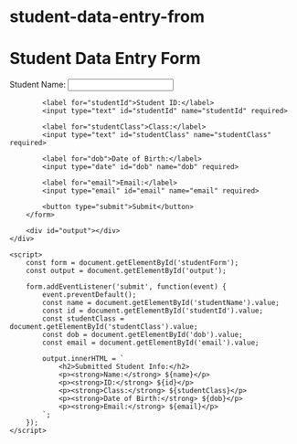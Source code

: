 # student-data-entry-from<!DOCTYPE html>
<html lang="en">
<head>
    <meta charset="UTF-8">
    <meta name="viewport" content="width=device-width, initial-scale=1.0">
    <title>Student Data Entry</title>
    <link rel="stylesheet" href="style.css">
</head>
<body>
    <div class="container">
        <h1>Student Data Entry Form</h1>
        <form id="studentForm">
            <label for="studentName">Student Name:</label>
            <input type="text" id="studentName" name="studentName" required>

            <label for="studentId">Student ID:</label>
            <input type="text" id="studentId" name="studentId" required>

            <label for="studentClass">Class:</label>
            <input type="text" id="studentClass" name="studentClass" required>

            <label for="dob">Date of Birth:</label>
            <input type="date" id="dob" name="dob" required>

            <label for="email">Email:</label>
            <input type="email" id="email" name="email" required>

            <button type="submit">Submit</button>
        </form>

        <div id="output"></div>
    </div>

    <script>
        const form = document.getElementById('studentForm');
        const output = document.getElementById('output');

        form.addEventListener('submit', function(event) {
            event.preventDefault();
            const name = document.getElementById('studentName').value;
            const id = document.getElementById('studentId').value;
            const studentClass = document.getElementById('studentClass').value;
            const dob = document.getElementById('dob').value;
            const email = document.getElementById('email').value;

            output.innerHTML = `
                <h2>Submitted Student Info:</h2>
                <p><strong>Name:</strong> ${name}</p>
                <p><strong>ID:</strong> ${id}</p>
                <p><strong>Class:</strong> ${studentClass}</p>
                <p><strong>Date of Birth:</strong> ${dob}</p>
                <p><strong>Email:</strong> ${email}</p>
            `;
        });
    </script>
</body>
</html>
